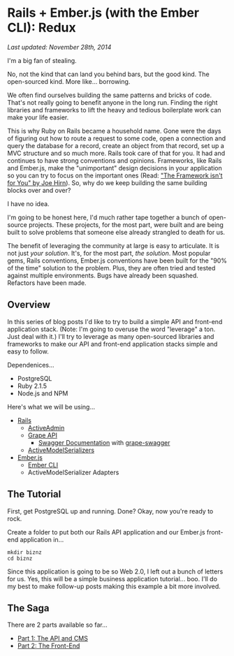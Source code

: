# Rails + Ember.js (with the Ember CLI): Redux

*Last updated: November 28th, 2014*

I'm a big fan of stealing.

No, not the kind that can land you behind bars, but the good kind. The open-sourced kind. More like... borrowing.

We often find ourselves building the same patterns and bricks of code. That's not really going to benefit anyone in the long run. Finding the right libraries and frameworks to lift the heavy and tedious boilerplate work can make your life easier.

This is why Ruby on Rails became a household name. Gone were the days of figuring out how to route a request to some code, open a connection and query the database for a record, create an object from that record, set up a MVC structure and so much more. Rails took care of that for you. It had and continues to have strong conventions and opinions. Frameworks, like Rails and Ember.js, make the "unimportant" design decisions in your application so you can try to focus on the important ones (Read: ["The Framework isn't for You" by Joe Hirn](http://www.devmynd.com/blog/2014-5-the-framework-isn-t-for-you)). So, why do we keep building the same building blocks over and over?

I have no idea.

I'm going to be honest here, I'd much rather tape together a bunch of open-source projects. These projects, for the most part, were built and are being built to solve problems that someone else already strangled to death for us.

The benefit of leveraging the community at large is easy to articulate. It is not just *your solution*. It's, for the most part, *the solution*. Most popular gems, Rails conventions, Ember.js conventions have been built for the "90% of the time" solution to the problem. Plus, they are often tried and tested against multiple environments. Bugs have already been squashed. Refactors have been made.

## Overview

In this series of blog posts I'd like to try to build a simple API and front-end application stack. (Note: I'm going to overuse the word "leverage" a ton. Just deal with it.) I'll try to leverage as many open-sourced libraries and frameworks to make our API and front-end application stacks simple and easy to follow.

Dependenices...

- PostgreSQL
- Ruby 2.1.5
- Node.js and NPM

Here's what we will be using...

- [Rails](http://rubyonrails.org)
  - [ActiveAdmin](http://activeadmin.info/)
  - [Grape API](https://github.com/intridea/grape)
    - [Swagger Documentation](http://swagger.wordnik.com) with [grape-swagger](https://github.com/tim-vandecasteele/grape-swagger)
  - [ActiveModelSerializers](https://github.com/rails-api/active_model_serializers)
- [Ember.js](http://emberjs.com)
  - [Ember CLI](https://github.com/stefanpenner/ember-cli)
  - ActiveModelSerializer Adapters

## The Tutorial

First, get PostgreSQL up and running. Done? Okay, now you're ready to rock.

Create a folder to put both our Rails API application and our Ember.js front-end application in...

    mkdir biznz
    cd biznz

Since this application is going to be so Web 2.0, I left out a bunch of letters for us. Yes, this will be a simple business application tutorial... boo. I'll do my best to make follow-up posts making this example a bit more involved.

## The Saga

There are 2 parts available so far...

- [Part 1: The API and CMS](PART_1.md)
- [Part 2: The Front-End](PART_2.md)
